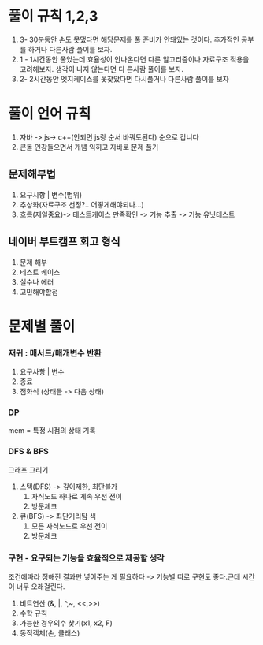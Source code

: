 # 풀이 규칙  1,2,3
1) 3- 30분동안 손도 못댔다면 해당문제를 풀 준비가 안돼있는 것이다. 추가적인 공부를 하거나 다른사람 풀이를 보자.
2) 1 - 1시간동안 풀었는데 효율성이 안나온다면 다른 알고리즘이나 자료구조 적용을 고려해보자. 생각이 나지 않는다면 다 른사람 풀이를 보자.
3) 2- 2시간동안 엣지케이스를 못찾았다면 다시풀거나 다른사람 풀이를 보자

# 풀이 언어 규칙 
1) 자바 -> js-> c++(안되면 js랑 순서 바꿔도된다) 순으로 갑니다 
2) 큰돌 인강들으면서 개념 익히고 자바로 문제 풀기 

## 문제해부법 
1. 요구시항 | 변수(범위)  
2. 추상화(자료구조 선정?.. 어떻게해야되나...)
3. 흐름(제일중요)-> 테스트케이스 만족확인 -> 기능 추출 -> 기능 유닛테스트

## 네이버 부트캠프 회고 형식
1. 문제 해부
2. 테스트 케이스
3. 실수나 에러
4. 고민해야할점



# 문제별 풀이
### 재귀 : 매서드/매개변수 반환 
1. 요구사항 | 변수
2. 종료
3. 점화식 (상태들 -> 다음 상태)  

### DP
mem = 특정 시점의 상태 기록 

### DFS & BFS 
그래프 그리기
1. 스택(DFS) -> 깊이제한, 최단불가
   1. 자식노드 하나로 계속 우선 전이
   2. 방문체크
2. 큐(BFS) -> 최단거리탐 색 
   1. 모든 자식노드로 우선 전이
   2. 방문체크

### 구현 - 요구되는 기능을 효율적으로 제공할 생각
조건에따라 정해진 결과만 넣어주는 게 필요하다 -> 기능별 따로 구현도 좋다.근데 시간이 너무 오래걸린다.

1. 비트연산 (&, |, ^,~, <<,>>)
2. 수학 규칙 
3. 가능한 경우의수 찾기(x1, x2, F)
4. 동적객체(손, 클래스)








